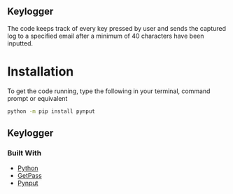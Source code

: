 <!-- GETTING STARTED -->
## Keylogger
The code keeps track of every key pressed by user and sends the captured log to a specified email after a minimum of 40 characters have been inputted. 

# Installation
To get the code running, type the following in your terminal, command prompt or equivalent

```sh
python -m pip install pynput
```

<!-- CONTRIBUTING -->
## Keylogger

### Built With

* [Python](https://reactjs.org/)
* [GetPass](https://docs.python.org/3/library/getpass.html)
* [Pynput](https://docs.python.org/3/library/smtplib.html)
